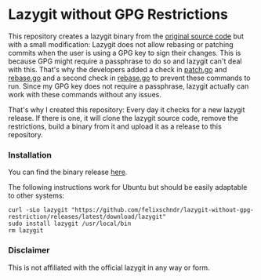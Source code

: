 # Lazygit without GPG Restrictions

This repository creates a lazygit binary from the [original source code](https://github.com/jesseduffield/lazygit) but with a small modification: Lazygit does not allow rebasing or patching commits when the user is using a GPG key to sign their changes. This is because GPG might require a passphrase to do so and lazygit can't deal with this.
That's why the developers added a check in [patch.go](https://github.com/jesseduffield/lazygit/blob/095eb130e9c141a91cf7c4dc9c26f11a07824fec/pkg/commands/git_commands/patch.go#L153) and [rebase.go](https://github.com/jesseduffield/lazygit/blob/095eb130e9c141a91cf7c4dc9c26f11a07824fec/pkg/commands/git_commands/rebase.go#L38) and a second check in [rebase.go]([rebase.go](https://github.com/jesseduffield/lazygit/blob/095eb130e9c141a91cf7c4dc9c26f11a07824fec/pkg/commands/git_commands/rebase.go#L417)) to prevent these commands to run.
Since my GPG key does not require a passphrase, lazygit actually can work with these commands without any issues.

That's why I created this repository: Every day it checks for a new lazygit release. If there is one, it will clone the lazygit source code, remove the restrictions, build a binary from it and upload it as a release to this repository.

### Installation

You can find the binary release [here](https://github.com/felixschndr/lazygit-without-gpg-restriction/releases/latest).

The following instructions work for Ubuntu but should be easily adaptable to other systems:

````shell
curl -sLo lazygit "https://github.com/felixschndr/lazygit-without-gpg-restriction/releases/latest/download/lazygit"
sudo install lazygit /usr/local/bin
rm lazygit
````

### Disclaimer

This is not affiliated with the official lazygit in any way or form.
